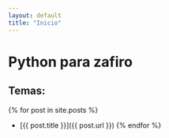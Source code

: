 ```yaml
---
layout: default
title: "Inicio"
---
```


# Python para zafiro

## Temas:

{% for post in site.posts %}
- [{{ post.title }}]({{ post.url }})
{% endfor %}



